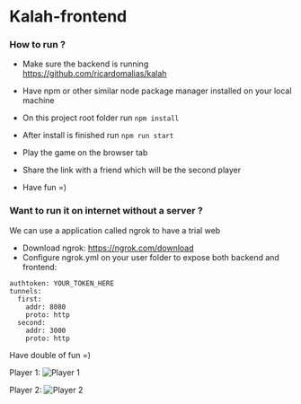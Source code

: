 # Kalah-frontend

### How to run ?

- Make sure the backend is running https://github.com/ricardomalias/kalah
- Have npm or other similar node package manager installed on your local machine

- On this project root folder run `npm install`
- After install is finished run `npm run start`
- Play the game on the browser tab
- Share the link with a friend which will be the second player
- Have fun =)


### Want to run it on internet without a server ?

We can use a application called ngrok to have a trial web

- Download ngrok: https://ngrok.com/download
- Configure ngrok.yml on your user folder to expose both backend and frontend:

```
authtoken: YOUR_TOKEN_HERE
tunnels:
  first:
    addr: 8080
    proto: http    
  second:
    addr: 3000
    proto: http
```

Have double of fun =)

Player 1:
![Player 1](https://forleven-assets.s3.amazonaws.com/player1.jpeg "Player 1")

Player 2:
![Player 2](https://forleven-assets.s3.amazonaws.com/player2.jpeg "Player 2")